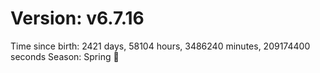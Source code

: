 # Version: v6.7.16
Time since birth: 2421 days, 58104 hours, 3486240 minutes, 209174400 seconds
Season: Spring 🌸
